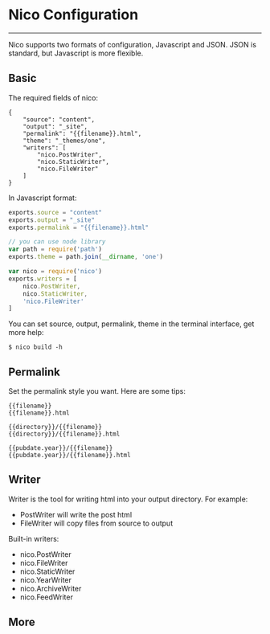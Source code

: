 # Nico Configuration

----------

Nico supports two formats of configuration, Javascript and JSON. JSON is standard, but Javascript is more flexible.


## Basic

The required fields of nico:

```
{
    "source": "content",
    "output": "_site",
    "permalink": "{{filename}}.html",
    "theme": "_themes/one",
    "writers": [
        "nico.PostWriter",
        "nico.StaticWriter",
        "nico.FileWriter"
    ]
}
```

In Javascript format:

```javascript
exports.source = "content"
exports.output = "_site"
exports.permalink = "{{filename}}.html"

// you can use node library
var path = require('path')
exports.theme = path.join(__dirname, 'one')

var nico = require('nico')
exports.writers = [
    nico.PostWriter,
    nico.StaticWriter,
    'nico.FileWriter'
]
```

You can set source, output, permalink, theme in the terminal interface, get more help:

```
$ nico build -h
```

## Permalink

Set the permalink style you want. Here are some tips:

```
{{filename}}
{{filename}}.html

{{directory}}/{{filename}}
{{directory}}/{{filename}}.html

{{pubdate.year}}/{{filename}}
{{pubdate.year}}/{{filename}}.html
```

## Writer

Writer is the tool for writing html into your output directory. For example:

- PostWriter will write the post html
- FileWriter will copy files from source to output

Built-in writers:

- nico.PostWriter
- nico.FileWriter
- nico.StaticWriter
- nico.YearWriter
- nico.ArchiveWriter
- nico.FeedWriter


## More
